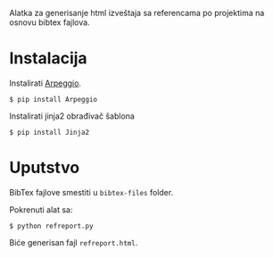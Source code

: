 Alatka za generisanje html izveštaja sa referencama po projektima na osnovu bibtex
fajlova.


Instalacija
===========

Instalirati [Arpeggio](https://github.com/igordejanovic/arpeggio).

```
$ pip install Arpeggio
```

Instalirati jinja2 obrađivač šablona

```
$ pip install Jinja2
```

Uputstvo
========

BibTex fajlove smestiti u `bibtex-files` folder.

Pokrenuti alat sa:

```
$ python refreport.py
```

Biće generisan fajl `refreport.html`.

